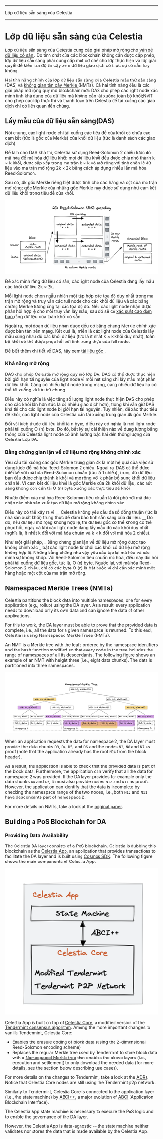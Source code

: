 - - -
Lớp dữ liệu sẵn sàng của Celestia
- - -

# Lớp dữ liệu sẵn sàng của Celestia

Lớp dữ liệu sẵn sàng của Celestia cung cấp giải pháp mở rộng cho [ vấn đề dữ liệu có sẵn ](https://coinmarketcap.com/alexandria/article/what-is-data-availability). Do tính chất của các blockchain không cần được cấp phép, lớp dữ liệu sẵn sàng phải cung cấp một cơ chế cho lớp thực hiện và lớp giải quyết để kiểm tra độ tin cậy xem dữ liệu giao dịch có thực sự có sẵn hay không.

Hai tính năng chính của lớp dữ liệu sẵn sàng của Celestia [ mẫu thử sẵn sàng ](https://blog.celestia.org/celestia-mvp-release-data-availability-sampling-light-clients/) (DAS) và [ không gian tên cây Merkle  ](https://github.com/celestiaorg/nmt) (NMTs). Cả hai tính năng đều là các giải pháp mở rộng quy mô blockchain mới: DAS cho phép các light node xác minh tính khả dụng của dữ liệu mà không cần tải xuống toàn bộ khối;NMT cho phép các lớp thực thi và thanh toán trên Celestia để tải xuống các giao dịch chỉ có liên quan đến chúng.

## Lấy mẫu của dữ liệu sẵn sàng(DAS)

Nói chung, các light node chỉ tải xuống các tiêu đề của khối có chứa các cam kết (tức là gốc của Merkle) của khối dữ liệu (tức là danh sách các giao dịch).

Để làm cho DAS khả thi, Celestia sử dụng Reed-Solomon 2 chiều lược đồ mã hóa để mã hóa dữ liệu khối: mọi dữ liệu khối đều được chia nhỏ thành k × k khối, được sắp xếp trong ma trận k × k và mở rộng với tính chẵn lẻ dữ liệu vào ma trận mở rộng 2k × 2k bằng cách áp dụng nhiều lần mã hóa Reed-Solomon.

Sau đó, 4k gốc Merkle riêng biệt được tính cho các hàng và cột của ma trận mở rộng; gốc Merkle của những gốc Merkle này được sử dụng như cam kết dữ liệu khối trong tiêu đề của khối.

![2D Reed-Soloman (RS) Encoding](/img/concepts/reed-solomon-encoding.png)

Để xác minh rằng dữ liệu có sẵn, các light node của Celestia đang lấy mẫu các khối dữ liệu 2k × 2k.

Mỗi light node chọn ngẫu nhiên một tập hợp các tọa độ duy nhất trong ma trận mở rộng và truy vấn các full node cho các khối dữ liệu và các bằng chứng Merkle tương ứng tại các tọa độ đó. Nếu các light node nhận được phản hồi hợp lệ cho mỗi truy vấn lấy mẫu, sau đó sẽ có [xác suất cao đảm bảo ](https://github.com/celestiaorg/celestia-node/issues/805#issuecomment-1150081075) rằng dữ liệu của toàn khối có sẵn.

Ngoài ra, mọi đoạn dữ liệu nhận được đều có bằng chứng Merkle chính xác được bàn tán trên mạng. Kết quả là, miễn là các light node của Celestia lấy mẫu cùng nhau đủ các khối dữ liệu (tức là ít nhất k × k khối duy nhất), toàn bộ khối có thể được phục hồi bởi tính trung thực của full node.

Để biết thêm chi tiết về DAS, hãy xem [ tài liệu gốc ](https://arxiv.org/abs/1809.09044).

### Khả năng mở rộng

DAS cho phép Celestia mở rộng quy mô lớp DA. DAS có thể được thực hiện bởi giới hạn tài nguyên của light node vì mỗi nút sáng chỉ lấy mẫu một phần dữ liệu khối. Càng có nhiều light node trong mạng, càng nhiều dữ liệu họ có thể tải xuống và lưu trữ chung.

Điều này có nghĩa là việc tăng số lượng light node thực hiện DAS cho phép cho các khối lớn hơn (tức là có nhiều giao dịch hơn), trong khi vẫn giữ DAS khả thi cho các light node bị giới hạn tài nguyên. Tuy nhiên, để xác thực tiêu đề khối, các light node của  Celestia cần tải xuống trung gian 4k gốc Merkle.

Đối với kích thước dữ liệu khối là n byte, điều này có nghĩa là mọi light node phải tải xuống O (n) byte. Do đó, bất kỳ sự cải thiện nào về dung lượng băng thông của  Celestia light node có ảnh hưởng bậc hai đến thông lượng của Celestia Lớp DA.

### Bằng chứng gian lận về dữ liệu mở rộng không chính xác

Yêu cầu tải xuống các gốc Merkle trung gian 4k là một hệ quả của việc sử dụng lược đồ mã hóa Reed-Solomon 2 chiều. Ngoài ra, DAS có thể được thiết kế với mã hóa Reed-Solomon chuẩn (tức là 1 chiều), trong đó dữ liệu ban đầu được chia thành k khối và mở rộng với k phần bổ sung khối dữ liệu chẵn lẻ. Vì cam kết dữ liệu khối là gốc Merkle của 2k khối dữ liệu, các nút sáng không còn cần tải O (n) byte xuống xác thực tiêu đề khối.

Nhược điểm của mã hóa Reed-Solomon tiêu chuẩn là đối phó với mã độc chặn các nhà sản xuất tạo dữ liệu mở rộng không chính xác.

Điều này có thể xảy ra vì __ Celestia không yêu cầu đa số đồng thuận (tức là nhà sản xuất khối) trung thực để đảm bảo tính sẵn sàng của dữ liệu. __ Do đó, nếu dữ liệu mở rộng không hợp lệ, thì dữ liệu gốc có thể không có thể phục hồi, ngay cả khi các light node đang lấy mẫu đủ các khối duy nhất (nghĩa là, ít nhất k đối với mã hóa chuẩn và k × k đối với mã hóa 2 chiều).

Như một giải pháp, _ Bằng chứng gian lận về dữ liệu mở rộng được tạo không chính xác _ bật các light node từ chối các khối có dữ liệu mở rộng không hợp lệ. Những bằng chứng như vậy yêu cầu tạo lại mã hóa và xác minh sự không khớp. Với Reed-Solomon tiêu chuẩn mã hóa, điều này đòi hỏi phải tải xuống dữ liệu gốc, tức là, O (n) byte. Ngược lại, với mã hóa Reed-Solomon 2 chiều, chỉ có các byte O (n) là bắt buộc vì chỉ cần xác minh một hàng hoặc một cột của ma trận mở rộng.

## Namespaced Merkle Trees (NMTs)

Celestia partitions the block data into multiple namespaces, one for every application (e.g., rollup) using the DA layer. As a result, every application needs to download only its own data and can ignore the data of other applications.

For this to work, the DA layer must be able to prove that the provided data is complete, i.e., all the data for a given namespace is returned. To this end, Celestia is using Namespaced Merkle Trees (NMTs).

An NMT is a Merkle tree with the leafs ordered by the namespace identifiers and the hash function modified so that every node  in the tree includes the range of namespaces of all its descendants. The following figure shows an example of an NMT with height three (i.e., eight data chunks). The data is partitioned into three namespaces.

![Namespaced Merkle Tree](/img/concepts/nmt.png)

When an application requests the data for namespace 2, the DA layer must provide the data chunks `D3`, `D4`, `D5`, and `D6` and the nodes `N2`, `N8` and `N7` as proof (note that the application already has the root `N14` from the block header).

As a result, the application is able to check that the provided data is part of the block data. Furthermore, the application can verify that all the data for namespace 2 was provided. If the DA layer provides for example only the data chunks `D4` and `D5`, it must also provide nodes `N12` and `N11` as proofs. However, the application can identify that the data is incomplete by checking the namespace range of the two nodes, i.e., both `N12` and `N11` have descendants part of namespace 2.

For more details on NMTs, take a look at the [original paper](https://arxiv.org/abs/1905.09274).

## Building a PoS Blockchain for DA

### Providing Data Availability

The Celestia DA layer consists of a PoS blockchain. Celestia is dubbing this blockchain as the [Celestia App](https://github.com/celestiaorg/celestia-app), an application that provides transactions to facilitate the DA layer and is built using [Cosmos SDK](https://docs.cosmos.network/v0.44/). The following figure shows the main components of Celestia App.

![Main components of Celestia App](/img/concepts/celestia-app.png)

Celestia App is built on top of [Celestia Core](https://github.com/celestiaorg/celestia-core), a modified version of the [Tendermint consensus algorithm](https://arxiv.org/abs/1807.04938). Among the more important changes to vanilla Tendermint, Celestia Core:

- Enables the erasure coding of block data (using the 2-dimensional Reed-Solomon encoding scheme).
- Replaces the regular Merkle tree used by Tendermint to store block data with a [Namespaced Merkle tree](https://github.com/celestiaorg/nmt) that enables the above layers (i.e., execution and settlement) to only download the needed data (for more details, see the section below describing use cases).

For more details on the changes to Tendermint, take a look at the [ADRs](https://github.com/celestiaorg/celestia-core/tree/v0.34.x-celestia/docs/celestia-architecture). Notice that Celestia Core nodes are still using the Tendermint p2p network.

Similarly to Tendermint, Celestia Core is connected to the application layer (i.e., the state machine) by [ABCI++](https://github.com/tendermint/tendermint/tree/master/spec/abci%2B%2B), a major evolution of [ABCI](https://github.com/tendermint/tendermint/tree/master/spec/abci) (Application Blockchain Interface).

The Celestia App state machine is necessary to execute the PoS logic and to enable the governance of the DA layer.

However, the Celestia App is data-agnostic -- the state machine neither validates nor stores the data that is made available by the Celestia App.

